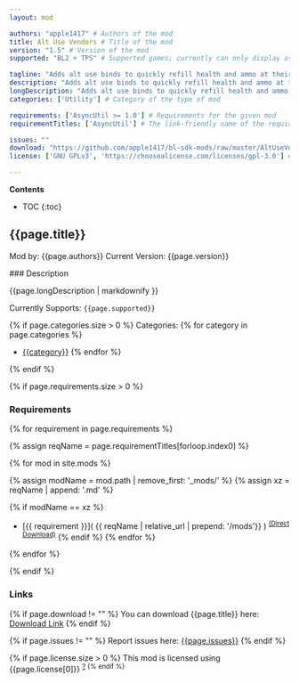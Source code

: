 ```yaml
---
layout: mod

authors: "apple1417" # Authors of the mod
title: Alt Use Vendors # Title of the mod
version: "1.5" # Version of the mod
supported: "BL2 + TPS" # Supported games; currently can only display as "BL2", "BL2 + TPS", or "TPS"

tagline: "Adds alt use binds to quickly refill health and ammo at their vendors, like in BL3." # A short description of the mod itself.
description: "Adds alt use binds to quickly refill health and ammo at their vendors, like in BL3." # This is set in order to keep the SEO proper
longDescription: "Adds alt use binds to quickly refill health and ammo at their vendors, like in BL3." # Description of what the mod can do
categories: ['Utility'] # Category of the type of mod

requirements: ['AsyncUtil >= 1.0'] # Requirements for the given mod
requirementTitles: ['AsyncUtil'] # The link-friendly name of the requirements

issues: ""
download: "https://github.com/apple1417/bl-sdk-mods/raw/master/AltUseVendors/AltUseVendors.zip"
license: ['GNU GPLv3', 'https://choosealicense.com/licenses/gpl-3.0'] # License name, link about the license from https://choosealicense.com/

---
```

**Contents**
* TOC
{:toc}

## {{page.title}}

Mod by: {{page.authors}}
Current Version: {{page.version}}

<p></p>
### Description

{{page.longDescription | markdownify }}

Currently Supports: `{{page.supported}}`

{% if page.categories.size > 0 %}
Categories:
{% for category in page.categories %}
  * [{{category}}](/types/{{category}})
{% endfor %}
<p></p>
{% endif %}

{% if page.requirements.size > 0 %}
### Requirements

{% for requirement in page.requirements %}

{% assign reqName = page.requirementTitles[forloop.index0] %}

{% for mod in site.mods %}

{% assign modName = mod.path | remove_first: '_mods/' %}
{% assign xz = reqName | append: '.md' %}

{% if modName == xz %}
* [{{ requirement }}]( {{ reqName | relative_url | prepend: '/mods'}} ) <sup>[(Direct Download)]({{mod.download}})</sup>
{% endif %}
{% endfor %}

{% endfor %}
<p></p>
{% endif %}

### Links

{% if page.download != "" %}
You can download {{page.title}} here: [Download Link]({{page.download}})
{% endif %}

{% if page.issues != "" %}
Report issues here: [{{page.issues}}]({{page.issues}})
{% endif %}

{% if page.license.size > 0 %}
This mod is licensed using {{page.license[0]}} <sup>[?]({{page.license[1]}})
{% endif %}